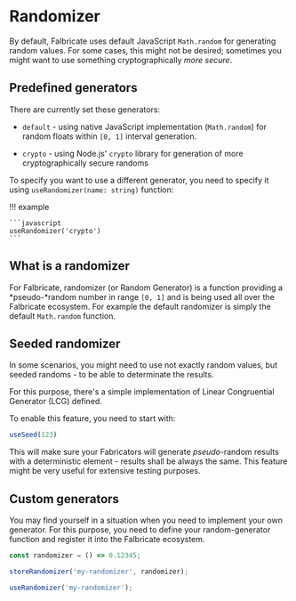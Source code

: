 # Randomizer

By default, Falbricate uses default JavaScript `Math.random` for generating random values.
For some cases, this might not be desired; sometimes you might want to use something 
cryptographically _more secure_.

## Predefined generators

There are currently set these generators:

- `default` - using native JavaScript implementation (`Math.random`) for random floats 
  within `[0, 1]` interval generation.

- `crypto` - using Node.js' `crypto` library for generation of more cryptographically 
  secure randoms


To specify you want to use a different generator, you need to specify it using
`useRandomizer(name: string)` function:

!!! example

    ```javascript
    useRandomizer('crypto')
    ```

## What is a randomizer

For Falbricate, randomizer (or Random Generator) is a function providing a *pseudo-*random 
number in range `[0, 1]` and is being used all over the Falbricate ecosystem. For example 
the default randomizer is simply the default `Math.random` function.


## Seeded randomizer

In some scenarios, you might need to use not exactly random values, but seeded randoms - to
be able to determinate the results.

For this purpose, there's a simple implementation of Linear Congruential Generator (LCG) defined.

To enable this feature, you need to start with:

```javascript
useSeed(123)
```

This will make sure your Fabricators will generate *pseudo*-random results with a deterministic element - results
shall be always the same. This feature might be very useful for extensive testing purposes.


## Custom generators

You may find yourself in a situation when you need to implement your own generator. For this purpose, you
need to define your random-generator function and register it into the Falbricate ecosystem.

```javascript linenums="1"
const randomizer = () => 0.12345;

storeRandomizer('my-randomizer', randomizer);

useRandomizer('my-randomizer');
```


